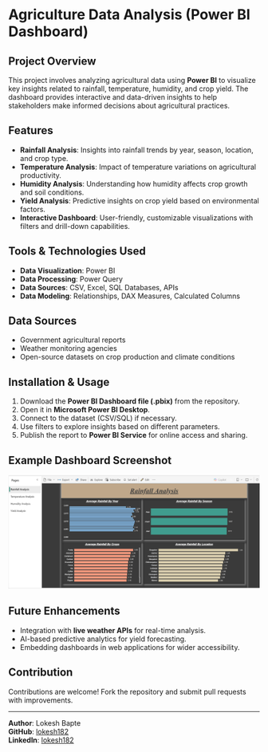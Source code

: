 # Agriculture Data Analysis (Power BI Dashboard)

## Project Overview
This project involves analyzing agricultural data using **Power BI** to visualize key insights related to rainfall, temperature, humidity, and crop yield. The dashboard provides interactive and data-driven insights to help stakeholders make informed decisions about agricultural practices.

## Features
- **Rainfall Analysis**: Insights into rainfall trends by year, season, location, and crop type.
- **Temperature Analysis**: Impact of temperature variations on agricultural productivity.
- **Humidity Analysis**: Understanding how humidity affects crop growth and soil conditions.
- **Yield Analysis**: Predictive insights on crop yield based on environmental factors.
- **Interactive Dashboard**: User-friendly, customizable visualizations with filters and drill-down capabilities.

## Tools & Technologies Used
- **Data Visualization**: Power BI
- **Data Processing**: Power Query
- **Data Sources**: CSV, Excel, SQL Databases, APIs
- **Data Modeling**: Relationships, DAX Measures, Calculated Columns

## Data Sources
- Government agricultural reports
- Weather monitoring agencies
- Open-source datasets on crop production and climate conditions

## Installation & Usage
1. Download the **Power BI Dashboard file (.pbix)** from the repository.
2. Open it in **Microsoft Power BI Desktop**.
3. Connect to the dataset (CSV/SQL) if necessary.
4. Use filters to explore insights based on different parameters.
5. Publish the report to **Power BI Service** for online access and sharing.

## Example Dashboard Screenshot
![Dashboard Screenshot](image.png)

## Future Enhancements
- Integration with **live weather APIs** for real-time analysis.
- AI-based predictive analytics for yield forecasting.
- Embedding dashboards in web applications for wider accessibility.

## Contribution
Contributions are welcome! Fork the repository and submit pull requests with improvements.



---
**Author**: Lokesh Bapte  
**GitHub**: [lokesh182](https://github.com/lokesh182)  
**LinkedIn**: [lokesh182](https://linkedin.com/in/lokesh182)
